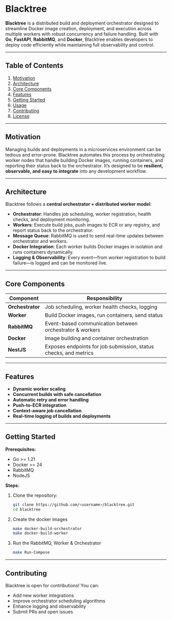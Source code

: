 # Blacktree

**Blacktree** is a distributed build and deployment orchestrator designed to streamline Docker image creation, deployment, and execution across multiple workers with robust concurrency and failure handling. Built with **Go**, **FastAPI**, **RabbitMQ**, and **Docker**, Blacktree enables developers to deploy code efficiently while maintaining full observability and control.

---

## Table of Contents

1. [Motivation]()
2. [Architecture](#)
3. [Core Components](#core-components)
4. [Features](#features)
5. [Getting Started](#getting-started)
6. [Usage](#usage)
7. [Contributing](#contributing)
8. [License](#license)

---

## Motivation

Managing builds and deployments in a microservices environment can be tedious and error-prone. Blacktree automates this process by orchestrating worker nodes that handle building Docker images, running containers, and reporting their status back to the orchestrator. It’s designed to be **resilient, observable, and easy to integrate** into any development workflow.

---

## Architecture

Blacktree follows a **central orchestrator + distributed worker model**:

* **Orchestrator**:
  Handles job scheduling, worker registration, health checks, and deployment monitoring.
* **Workers**:
  Execute build jobs, push images to ECR or any registry, and report status back to the orchestrator.
* **Message Queue**:
  RabbitMQ is used to send real-time updates between orchestrator and workers.
* **Docker Integration**:
  Each worker builds Docker images in isolation and runs containers dynamically.
* **Logging & Observability**:
  Every event—from worker registration to build failure—is logged and can be monitored live.

---

## Core Components

| Component        | Responsibility                                                   |
| ---------------- | ---------------------------------------------------------------- |
| **Orchestrator** | Job scheduling, worker health checks, logging                    |
| **Worker**       | Build Docker images, run containers, send status                 |
| **RabbitMQ**         | Event-based communication between orchestrator & workers         |
| **Docker**       | Image building and container orchestration                       |
| **NestJS**  | Exposes endpoints for job submission, status checks, and metrics |

---

## Features

* **Dynamic worker scaling**
* **Concurrent builds with safe cancellation**
* **Automatic retry and error handling**
* **Push-to-ECR integration**
* **Context-aware job cancellation**
* **Real-time logging of builds and deployments**

---

## Getting Started

**Prerequisites:**

* Go >= 1.21
* Docker >= 24
* RabbitMQ
* NodeJS

**Steps:**

1. Clone the repository:

   ```bash
   git clone https://github.com/<username>/blacktree.git
   cd blacktree
   ```

2. Create the docker images

   ```bash
   make docker-build-orchestrator
   make docker-build-worker
   ```

3. Run the RabbitMQ, Worker & Orchestrator

   ```bash
   make Run-Compose
   ```

---



## Contributing

Blacktree is open for contributions! You can:

* Add new worker integrations
* Improve orchestrator scheduling algorithms
* Enhance logging and observability
* Submit PRs and open issues


